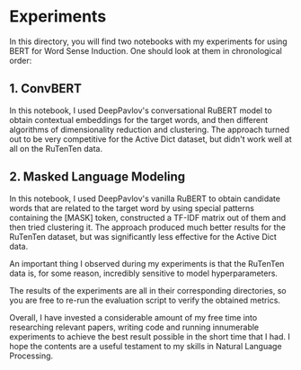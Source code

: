 # Experiments

In this directory, you will find two notebooks with my experiments for using BERT for Word Sense Induction. One should look at them in chronological order:

## 1. ConvBERT
In this notebook, I used DeepPavlov's conversational RuBERT model to obtain contextual embeddings for the target words, and then different algorithms of dimensionality reduction and clustering. The approach turned out to be very competitive for the Active Dict dataset, but didn't work well at all on the RuTenTen data.

## 2. Masked Language Modeling
In this notebook, I used DeepPavlov's vanilla RuBERT to obtain candidate words that are related to the target word by using special patterns containing the [MASK] token, constructed a TF-IDF matrix out of them and then tried clustering it. The approach produced much better results for the RuTenTen dataset, but was significantly less effective for the Active Dict data.

An important thing I observed during my experiments is that the RuTenTen data is, for some reason, incredibly sensitive to model hyperparameters.

The results of the experiments are all in their corresponding directories, so you are free to re-run the evaluation script to verify the obtained metrics.

Overall, I have invested a considerable amount of my free time into researching relevant papers, writing code and running innumerable experiments to achieve the best result possible in the short time that I had. I hope the contents are a useful testament to my skills in Natural Language Processing.
